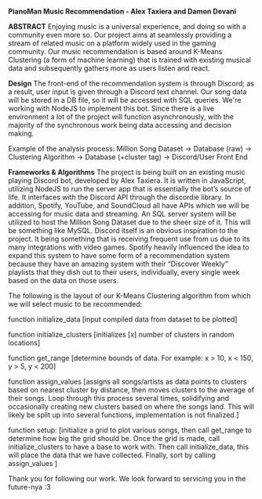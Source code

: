 **PianoMan Music Recommendation - Alex Taxiera and Damon Devani**

**ABSTRACT**
	Enjoying music is a universal experience, and doing so with a community even more so. Our project aims at seamlessly providing a stream of related music on a platform widely used in the gaming community. Our music recommendation is based around K-Means Clustering (a form of machine learning) that is trained with existing musical data and subsequently gathers more as users listen and react.

**Design** 
The front-end of the recommendation system is through Discord; as a result, user input is given through a Discord text channel. Our song data will be stored in a DB file, so it will be accessed with SQL queries. We're working with NodeJS to implement this bot. Since there is a live environment a lot of the project will function asynchronously, with the majority of the synchronous work being data accessing and decision making.

Example of the analysis process:
Million Song Dataset → Database (raw) → Clustering Algorithm → Database (+cluster tag) → Discord/User Front End

**Frameworks & Algorithms**
The project is being built on an existing music playing Discord bot, developed by Alex Taxiera. It is written in JavaScript, utilizing NodeJS to run the server app that is essentially the bot’s source of life. It interfaces with the Discord API through the discordie library. In addition, Spotify, YouTube, and SoundCloud all have APIs which we will be accessing for music data and streaming.
An SQL server system will be utilized to host the Million Song Dataset due to the sheer size of it. This will be something like MySQL. Discord itself is an obvious inspiration to the project. It being something that is receiving frequent use from us due to its many integrations with video games. Spotify heavily influenced the idea to expand this system to have some form of a recommendation system because they have an amazing system with their “Discover Weekly” playlists that they dish out to their users, individually, every single week based on the data on those users. 

The following is the layout of our K-Means Clustering algorithm from which we will select music to be recommended:

 function initialize_data
		[input compiled data from dataset to be plotted]
    
 function initialize_clusters
		[initializes [x] number of clusters in random locations]
    
  function get_range
		[determine bounds of data. For example: x > 10, x < 150, y > 5, y < 200]
    
  function assign_values
[assigns all songs/artists as data points to clusters based on nearest cluster by distance, then moves clusters to the average of their songs. Loop through this process several times, solidifying and occasionally creating new clusters based on where the songs land. This will likely be split up into several functions, implementation is not finalized.]
 
 function setup:
		[initialize a grid to plot various songs, then call get_range to determine how big the grid should be. Once the grid is made, call initialize_clusters to have a base to work with. Then call initialize_data, this will place the data that we have collected. Finally, sort by calling assign_values ] 
    
    
Thank you for following our work. We look forward to servicing you in the future-nya :3
